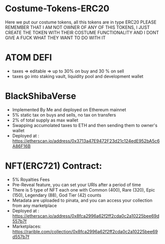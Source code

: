 # Costume-Tokens-ERC20
Here we put our costume tokens, all this tokens are in type ERC20
PLEASE REMEMBER THAT I AM NOT OWNER OF ANY OF THIS TOKENS, I JUST CREATE THE TOKEN WITH THEIR COSTUME FUNCTIONALITY AND I DONT GIVE A FUCK WHAT THEY WANT TO DO WITH IT

# ATOM DEFI
- taxes => editable => up to 30% on buy and 30 % on sell
- taxes go into staking vault, liquidity pool and development wallet

# BlackShibaVerse
- Implemented By Me and deployed on Ethereum mainnet
- 5% static tax on buys and sells, no tax on transfers
- 2% of total supply as max wallet
- Swapping accumolated taxes to ETH and then sending them to owner's wallet
- Deployed at : https://etherscan.io/address/0x3713a47E9472F23d21c124edE952bA5c6A86F16B

# NFT(ERC721) Contract:
- 5% Royalties Fees
- Pre-Reveal feature, you can set your URIs after a period of time
- There is 5 type of NFT each one with Common (400), Rare (320), Epic (150), Legendary (88), God Tier (42) counts
- Metadata are uploaded to pinata, and you can access your collection from any marketplace
- Deployed at : https://etherscan.io/address/0x8fca2996a62f2ff2cda0c2a10225bee69d557b7f
- Marketplaces: https://rarible.com/collection/0x8fca2996a62f2ff2cda0c2a10225bee69d557b7f
